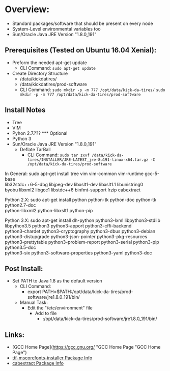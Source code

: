 # Overview:
- Standard packages/software that should be present on every node
- System-Level environmental variables too
- Sun/Oracle Java JRE Version "1.8.0_191"

## Prerequisites (Tested on Ubuntu 16.04 Xenial):
- Preform the needed apt-get update
  * CLI Command:
    `sudo apt-get update`
- Create Directory Structure
  * /data/kickdatires/
  * /data/kickdatires/prod-software
  * CLI Command:
    `sudo mkdir -p -m 777 /opt/data/kick-da-tires/`
    `sudo mkdir -p -m 777 /opt/data/kick-da-tires/prod-software`

## Install Notes
- Tree
- VIM
- Pyhon 2.7.???
  *** Optional
- Python 3
- Sun/Oracle Java JRE Version "1.8.0_191"
  * Deflate TarBall
    * CLI Command:
      `sudo tar zxvf /data/kick-da-tires/INSTALLER/JRE-LATEST_jre-8u191-linux-x64.tar.gz -C /opt/data/kick-da-tires/prod-software`


In General:
sudo apt-get install tree vim vim-common vim-runtime gcc-5-base \
lib32stdc++6-5-dbg libjpeg-dev libxslt1-dev libxslt1.1 libunistring0 \
byobu libxml2  libgcc1 libstdc++6 binfmt-support lrzip cabextract

Python 2.X:
sudo apt-get install python python-tk python-doc python-tk python2.7-doc \
python-libxml2 python-libxslt1 python-pip

Python 3.X:
sudo apt-get install dh-python python3-lxml libpython3-stdlib \
libpython3.5 python3 python3-apport python3-cffi-backend \
python3-chardet python3-cryptography python3-dbus python3-debian \
python3-distupgrade python3-json-pointer python3-pkg-resources \
python3-prettytable python3-problem-report python3-serial python3-pip python3.5-doc\
python3-six python3-software-properties python3-yaml python3-doc

## Post Install:
- Set PATH to Java 1.8 as the default version
  * CLI Command:
    * export PATH=$PATH:/opt/data/kick-da-tires/prod-software/jre1.8.0_191/bin/
  * Manual Task:
    * Edit the "/etc/environment" file
      * Add to file
        * :/opt/data/kick-da-tires/prod-software/jre1.8.0_191/bin/

## Links:
- [GCC Home Page](https://gcc.gnu.org/ "GCC Home Page "GCC Home Page")
- [ttf-mscorefonts-installer Package Info](https://packages.ubuntu.com/xenial/ttf-mscorefonts-installer "Ubuntu 16.04 Xenial Package Info for ttf-mscorefonts-installer")
- [cabextract Package Info](https://packages.ubuntu.com/xenial/cabextract "Ubuntu 16.04 Xenial Package Info for cabextract")
